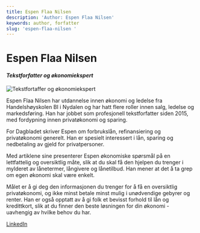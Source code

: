 ```yaml
---
title: Espen Flaa Nilsen
description: 'Author: Espen Flaa Nilsen'
keywords: author, forfatter
slug: 'espen-flaa-nilsen '
---
```


# Espen Flaa Nilsen

#### _Tekstforfatter og økonomiekspert_

![Tekstfortaffer og økonomiekspert](/forbrukslan/img/image-from-ios.jpg 'Espen Flå Nilsen')

Espen Flaa Nilsen har utdannelse innen økonomi og ledelse fra Handelshøyskolen BI i Nydalen og har hatt flere roller innen salg, ledelse og markedsføring. Han har jobbet som profesjonell tekstforfatter siden 2015, med fordypning innen privatøkonomi og sparing.

For Dagbladet skriver Espen om forbrukslån, refinansiering og privatøkonomi generelt. Han er spesielt interessert i lån, sparing og nedbetaling av gjeld for privatpersoner.

Med artiklene sine presenterer Espen økonomiske spørsmål på en lettfattelig og oversiktlig måte, slik at du skal få den hjelpen du trenger i mylderet av lånetermer, långivere og lånetilbud. Han mener at det å ta grep om egen økonomi skal være enkelt.

Målet er å gi deg den informasjonen du trenger for å få en oversiktlig privatøkonomi, og ikke minst betale minst mulig i unødvendige gebyrer og renter. Han er også opptatt av å gi folk et bevisst forhold til lån og kredittkort, slik at du finner den beste løsningen for din økonomi - uavhengig av hvilke behov du har.

[LinkedIn](https://www.linkedin.com/in/espen-flaa-nilsen-6736b059/)
